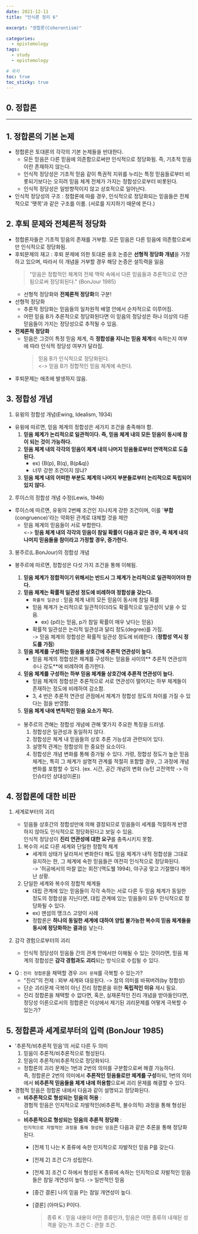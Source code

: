 ```yaml
---
date: 2021-12-11
title: "인식론 정리 6"

excerpt: "정합론(Coherentism)"

categories: 
  - epistemology
tags: 
  - study
  - epistemology

# 목차
toc: true  
toc_sticky: true 
---
```


## 0. 정합론

---
          
## 1. 정합론의 기본 논제
- 정합론은 토대론의 각각의 기본 논제들을 반대한다.
  - 모든 믿음은 다른 믿음에 의존함으로써만 인식적으로 정당화됨. 즉, 기초적 믿음이란 존재하지 않는다.
  - 인식적 정당성은 기초적 믿음 같이 특권적 지위를 누리는 특정 믿음들로부터 비롯되기보다는 오히려 믿음 체계 전체가 가지는 정합성으로부터 비롯된다.
  - 인식적 정당성은 일방향적이지 않고 상호적으로 일어난다.
- 인식적 정당성의 구조 : 정합론에 따를 경우, 인식적으로 정당화되는 믿음들은 전체적으로 '똇목'과 같은 구조를 이룸. (서로를 지지하기 때문에 뜬다.)

## 2. 후퇴 문제와 전체론적 정당화
- 정합론자들은 기초적 믿음의 존재를 거부함. 모든 믿음은 다른 믿음에 의존함으로써만 인식적으로 정당화됨.
- 후퇴문제의 재고 : 후퇴 문제에 의한 토대론 옹호 논증은 **선형적 정당화 개념**을 가정하고 있으며, 따라서 이 개념을 거부할 경우 해당 논증은 설득력을 잃음
  > "믿음은 정합적인 체계의 전체 맥락 속에서 다른 믿음들과 추론적으로 연관됨으로써 정당회된다." (BonJour 1985)
  - 선형적 정당화와 **전체론적 정당화**의 구분!
- 선형적 정당화
  - 추론적 정당화는 믿음들의 일차원적 배열 안에서 순차적으로 이루어짐.
  - 어떤 믿음 B가 추론적으로 정당화된다면 이 믿음의 정당성은 하나 이상의 다른 믿음들이 가지는 정당성으로 추적될 수 있음.
- **전체론적 정당화**
  - 믿음은 그것이 특정 믿음 체계, 즉 **정합성을 지니는 믿음 체계**에 속하는지 여부에 따라 인식적 정당성 여부가 달라짐.
    > 믿음 B가 인식적으로 정당화된다. <br> <-> 믿음 B가 정합적인 믿음 체계에 속한다.
- 후퇴문제는 애초에 발생하지 않음.

## 3. 정합성 개념
1. 유윙의 정합성 개념(Ewing, Idealism, 1934)
  - 유윙에 따르면, 믿음 체계의 정합성은 세가지 조건을 충족해야 함.
    1. **믿음 체계가 논리적으로 일관적이다. 즉, 믿음 체계 내의 모든 믿음이 동시에 참이 되는 것이 가능하다.**
    2. **믿음 체계 내의 각각의 믿음이 체계 내의 나머지 믿음들로부터 연역적으로 도출된다.**
        - ex) {B(p), B(q), B(p&q)}
        - 너무 강한 조건이지 않냐?
    3. **믿음 체계 내의 어떠한 부분도 체계의 나머지 부분들로부터 논리적으로 독립되어 있지 않다.**

2. 루이스의 정합성 개념 수정(Lewis, 1946)
  - 루이스에 따르면, 유윙의 2번째 조건인 지나치게 강한 조건이며, 이를 '**부합**(congruence)'라는 약화된 관계로 대체할 것을 제안
    - 믿음 체계의 믿음들이 서로 부합한다. <br> <-> **믿음 체계 내의 각각의 믿음이 참일 확률이 다음과 같은 경우, 즉 체계 내의 나머지 믿음들을 참이라고 가정할 경우, 증가한다.**

3. 봉주르(L.BonJour)의 정합성 개념
- 봉주르에 따르면, 정합성은 다섯 가지 조건을 통해 이해됨.
  1. **믿음 체계가 정합적이기 위해서는 반드시 그 체계가 논리적으로 일관적이어야 한다.**
  2. **믿음 체계는 확률적 일관성 정도에 비례하여 정합성을 갖는다.**
      - `확률적 일관성` : 믿음 체계 내의 모든 믿음이 동시에 참일 확률
      - 믿음 체계가 논리적으로 일관적이더라도 확률적으로 일관성이 낮을 수 있음.
        - ex) {p라는 믿음, p가 참일 확률이 매우 낮다는 믿음}
      - 확률적 일관성은 논리적 일관성과 달리 정도(degree)를 가짐. <br> -> 믿음 체계의 정합성은 확률적 일관성 정도에 비례한다. (**정합성 역시 정도를 가짐**)
  3. **믿음 체계를 구성하는 믿음들 상호간에 추론적 연관성이 높다.**
      - 믿음 체계의 정합성은 체계를 구성하는 믿음들 사이의** 추론적 연관성의 수나 강도**에 비례하여 증가한다.
  4. **믿음 체계를 구성하는 하부 믿음 체계들 상호간에 추론적 연관성이 높다.**
      - 믿음 체계의 정합성은 추론적으로 서로 연관성이 떨어지는 하부 체계들이 존재하는 정도에 비례하여 감소함.
      - 3, 4 번은 추론적 연관성 관점에서 체계가 정합성 정도의 차이를 가질 수 있다는 점을 반영함.
  5. **믿음 체계 내에 변칙적인 믿음 요소가 적다.** <br><br>
  
  - 봉주르의 견해는 정합성 개념에 관해 몇가지 주요한 특징을 드러냄.
    1. 정합성은 일관성과 동일하지 않다. 
    2. 정합성은 체계 내 믿음들의 상호 추론 가능성과 관련되어 있다.
    3. 설명적 관계는 정합성의 한 중요한 요소이다.
    4. 정합성은 개념 변화를 통해 증가될 수 있다. 가령, 정합성 정도가 높은 믿음 체계는, 특히 그 체계가 설명적 관계를 적절히 포함할 경우, 그 과정에 개념 변화를 포함할 수 있다. (ex. 시간, 공간 개념의 변화 (뉴턴 고전역학 -> 아인슈타인 상대성이론))

## 4. 정합론에 대한 비판
1. 세계로부터의 괴리
   - 믿음들 상호간의 정합성만에 의해 결정되므로 믿음들이 세계를 적절하게 반영하지 않아도 인식적으로 정당화된다고 보일 수 있음. <br> 인식적 정당성이 **진리 연관성에 대한 요구**를 충족시키지 못함.
    1. 복수의 서로 다른 세계와 단일한 정합적 체계
         - 세계의 상태가 달라져서 변화한다 해도 믿음 체계가 내적 정합성을 그대로 유지하는 한, 그 체계에 속한 믿음들은 여전히 인식적으로 정당화된다. <br> -> '허공에서의 마찰 없는 회전'(맥도웰 1994), 야구공 맞고 기절했다 깨어난 상황.
    2. 단일한 세계와 복수의 정합적 체계들
        - 대립 관계에 있는 믿음들이 각각 속하는 서로 다른 두 믿음 체계가 동일한 정도의 정합성을 지닌다면, 대립 관계에 있는 믿음들이 모두 인식적으로 정당화될 수 있다.
        - ex) 맨섬의 맹크스 고양이 사례
        - 정합론은 **하나의 동일한 세계에 대하여 양립 불가능한 복수의 믿음 체계들을 동시에 정당화하는 결과**를 낳는다.

2. 감각 경험으로부터의 괴리
     - 인식적 정당성이 믿음들 간의 관계 안에서만 이해될 수 있는 것이라면, 믿음 체계의 정합성은 **감각 경험과도 괴리**되는 방식으로 수립될 수 있다.
- Q : `진리 정합론`을 채택할 경우 `괴리 문제`를 극복할 수 있는가?
  - "진리"의 전제 : 외부 세계와 대응된다. -> 참의 의미를 바꿔버려(by 정합성)
  - 단순 괴리문제 극복이 아닌 진리 정합론을 위한 **독립적인 이유** 제시 필요.
  - 진리 정합론을 채택할 수 없다면, 혹은, 실재론적인 진리 개념을 받아들인다면, 정당성 이론으로서의 정합론은 이상에서 제기된 괴리문제를 어떻게 극복할 수 있는가?

## 5. 정합론과 세계로부터의 입력 (BonJour 1985)
- '추론적/비추론적 믿음'의 서로 다른 두 의미
    1. 믿음이 추론적/비추론적으로 형성된다.
    2. 믿음이 추론적/비추론적으로 정당화되다.
    - 정합론의 괴리 문제는 1번과 2번의 의미를 구분함으로써 해결 가능하다.<br>즉, 정합론은 2번의 의미에서 **추론적인 믿음들로만 체계를 구성**하되, 1번의 의미에서 **비추론적 믿음들을 체계 내에 허용함**으로써 괴리 문제를 해결할 수 있다.
- 경험적 믿음은 정합론 내에서 다음과 같이 설명되고 정당화된다.
  - **비추론적으로 형성되는 믿음의 허용** :
    <br> 경험적 믿음은 인지적으로 자발적인(비추론적, 불수의적) 과정을 통해 형성된다. 
  - **비추론적으로 형성되는 믿음의 추론적 정당화** :
    <br> `인지적으로 자발적인 과정을 통해 형성된 믿음`은 다음과 같은 추론을 통해 정당화된다.
    - [전제 1] 나는 K 종류에 속한 인지적으로 자발적인 믿음 P를 갖는다.
    - [전제 2] 조건 C가 성립한다.
    - [전제 3] 조건 C 하에서 형성된 K 종류에 속하는 인지적으로 자발적인 믿음들은 참일 개연성이 높다. -> 일반적인 믿음
    - [중간 결론] 나의 믿음 P는 참일 개연성이 높다.
    - [결론] (아마도) P이다. <br>


      > 종류 K : 믿음 내용이 어떤 종류인가, 믿음은 어떤 종류의 내재된 성격을 갖는가.
      > 조건 C : 관찰 조건.
